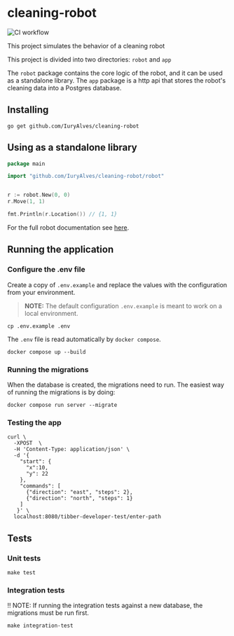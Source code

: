 # cleaning-robot

![CI workflow](https://github.com/iuryalves/cleaning-robot/actions/workflows/ci.yaml/badge.svg)

This project simulates the behavior of a cleaning robot

This project is divided into two directories: `robot` and `app`

The `robot` package contains the core logic of the robot, and it can be used as a standalone library.
The `app` package is a http api that stores the robot's cleaning data into a Postgres database.

## Installing

```shell
go get github.com/IuryAlves/cleaning-robot
```

## Using as a standalone library

````go
package main

import "github.com/IuryAlves/cleaning-robot/robot"


r := robot.New(0, 0)
r.Move(1, 1)

fmt.Println(r.Location()) // {1, 1}
````

For the full robot documentation see [here](https://github.com/IuryAlves/cleaning-robot/tree/main/robot/README.md).

## Running the application

### Configure the .env file

Create a copy of `.env.example` and replace the values with the configuration from your environment.
> **NOTE:** The default configuration `.env.example` is meant to work on a local environment.


```shell
cp .env.example .env
```

The `.env` file is read automatically by `docker compose`.

```shell
docker compose up --build
```

### Running the migrations

When the database is created, the migrations need to run.
The easiest way of running the migrations is by doing:

```shell
docker compose run server --migrate 
```

### Testing the app

```shell
curl \
  -XPOST  \
  -H 'Content-Type: application/json' \
  -d '{
    "start": {
      "x":10,
      "y": 22
    },
    "commands": [
      {"direction": "east", "steps": 2}, 
      {"direction": "north", "steps": 1}
    ]
   }' \
  localhost:8080/tibber-developer-test/enter-path
```

## Tests

### Unit tests

```shell
make test
```

### Integration tests

!! NOTE: If running the integration tests against a new database, the migrations must be run first.

```shell
make integration-test
```